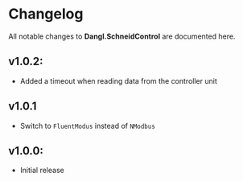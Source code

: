 # Changelog

All notable changes to **Dangl.SchneidControl** are documented here.

## v1.0.2:
- Added a timeout when reading data from the controller unit

## v1.0.1
- Switch to `FluentModus` instead of `NModbus`

## v1.0.0:
- Initial release
